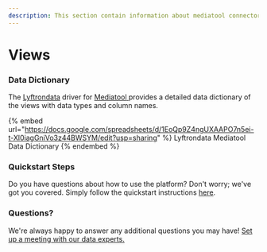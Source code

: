 ```yaml
---
description: This section contain information about mediatool connector views information
---
```


# Views

### Data Dictionary

The [Lyftrondata](https://www.lyftrondata.com/) driver for [Mediatool](https://www.lyftrondata.com/integration/Mediatool/)[ ](https://www.lyftrondata.com/integration/mediatool/)provides a detailed data dictionary of the views with data types and column names.

{% embed url="https://docs.google.com/spreadsheets/d/1EoQp9Z4ngUXAAPO7n5ei-t-Xl0iagGniVo3z44BWSYM/edit?usp=sharing" %}
Lyftrondata Mediatool Data Dictionary
{% endembed %}

### Quickstart Steps

Do you have questions about how to use the platform? Don't worry; we've got you covered. Simply follow the quickstart instructions [here](../../../../quickstart-steps.md).

### Questions? <a href="#questions" id="questions"></a>

We're always happy to answer any additional questions you may have! [Set up a meeting with our data experts.](https://www.lyftrondata.com/book-a-meeting/)


